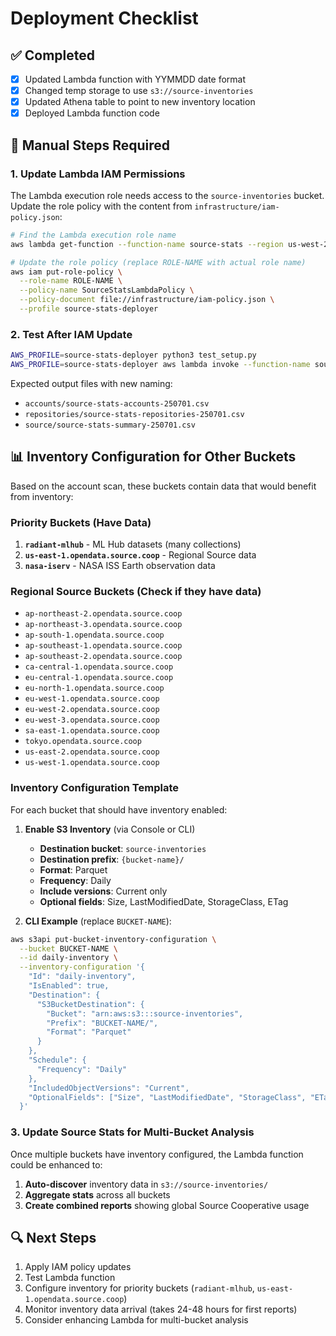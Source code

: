 # Deployment Checklist

## ✅ Completed
- [x] Updated Lambda function with YYMMDD date format
- [x] Changed temp storage to use `s3://source-inventories`
- [x] Updated Athena table to point to new inventory location
- [x] Deployed Lambda function code

## 🔧 Manual Steps Required

### 1. Update Lambda IAM Permissions

The Lambda execution role needs access to the `source-inventories` bucket. Update the role policy with the content from `infrastructure/iam-policy.json`:

```bash
# Find the Lambda execution role name
aws lambda get-function --function-name source-stats --region us-west-2 --profile source-stats-deployer --query 'Configuration.Role'

# Update the role policy (replace ROLE-NAME with actual role name)
aws iam put-role-policy \
  --role-name ROLE-NAME \
  --policy-name SourceStatsLambdaPolicy \
  --policy-document file://infrastructure/iam-policy.json \
  --profile source-stats-deployer
```

### 2. Test After IAM Update

```bash
AWS_PROFILE=source-stats-deployer python3 test_setup.py
AWS_PROFILE=source-stats-deployer aws lambda invoke --function-name source-stats --region us-west-2 response.json
```

Expected output files with new naming:
- `accounts/source-stats-accounts-250701.csv`
- `repositories/source-stats-repositories-250701.csv`
- `source/source-stats-summary-250701.csv`

## 📊 Inventory Configuration for Other Buckets

Based on the account scan, these buckets contain data that would benefit from inventory:

### Priority Buckets (Have Data)
1. **`radiant-mlhub`** - ML Hub datasets (many collections)
2. **`us-east-1.opendata.source.coop`** - Regional Source data
3. **`nasa-iserv`** - NASA ISS Earth observation data

### Regional Source Buckets (Check if they have data)
- `ap-northeast-2.opendata.source.coop`
- `ap-northeast-3.opendata.source.coop`
- `ap-south-1.opendata.source.coop`
- `ap-southeast-1.opendata.source.coop`
- `ap-southeast-2.opendata.source.coop`
- `ca-central-1.opendata.source.coop`
- `eu-central-1.opendata.source.coop`
- `eu-north-1.opendata.source.coop`
- `eu-west-1.opendata.source.coop`
- `eu-west-2.opendata.source.coop`
- `eu-west-3.opendata.source.coop`
- `sa-east-1.opendata.source.coop`
- `tokyo.opendata.source.coop`
- `us-east-2.opendata.source.coop`
- `us-west-1.opendata.source.coop`

### Inventory Configuration Template

For each bucket that should have inventory enabled:

1. **Enable S3 Inventory** (via Console or CLI)
   - **Destination bucket**: `source-inventories`
   - **Destination prefix**: `{bucket-name}/`
   - **Format**: Parquet
   - **Frequency**: Daily
   - **Include versions**: Current only
   - **Optional fields**: Size, LastModifiedDate, StorageClass, ETag

2. **CLI Example** (replace `BUCKET-NAME`):
```bash
aws s3api put-bucket-inventory-configuration \
  --bucket BUCKET-NAME \
  --id daily-inventory \
  --inventory-configuration '{
    "Id": "daily-inventory",
    "IsEnabled": true,
    "Destination": {
      "S3BucketDestination": {
        "Bucket": "arn:aws:s3:::source-inventories",
        "Prefix": "BUCKET-NAME/",
        "Format": "Parquet"
      }
    },
    "Schedule": {
      "Frequency": "Daily"
    },
    "IncludedObjectVersions": "Current",
    "OptionalFields": ["Size", "LastModifiedDate", "StorageClass", "ETag"]
  }'
```

### 3. Update Source Stats for Multi-Bucket Analysis

Once multiple buckets have inventory configured, the Lambda function could be enhanced to:

1. **Auto-discover** inventory data in `s3://source-inventories/`
2. **Aggregate stats** across all buckets
3. **Create combined reports** showing global Source Cooperative usage

## 🔍 Next Steps

1. Apply IAM policy updates
2. Test Lambda function 
3. Configure inventory for priority buckets (`radiant-mlhub`, `us-east-1.opendata.source.coop`)
4. Monitor inventory data arrival (takes 24-48 hours for first reports)
5. Consider enhancing Lambda for multi-bucket analysis 